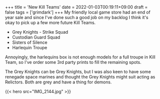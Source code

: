 +++
title = 'New Kill Teams'
date = 2022-01-03T00:19:11+09:00
draft = false
tags = ['grimdark']
+++
My friendly local game store had an end of year sale and since I've done such a good job on my backlog I think it's okay to pick up a few more future Kill Teams.

- Grey Knights - Strike Squad
- Custodian Guard Squad
- Sisters of Silence
- Harlequin Troupe

Annoyingly, the harlequins box is not enough models for a full troupe in Kill Team, so I've order some 3rd party prints to fill the remaining spots.

The Grey Knights can be Grey Knights, but I was also keen to have some renegade space marines and thought the Grey Knights might suit acting as Relictors. Both are grey and have a thing for demons.

{{< hero src="IMG_2144.jpg" >}}
